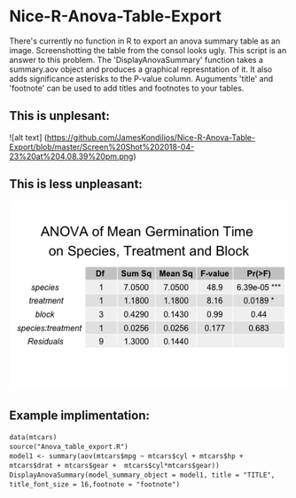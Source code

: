 # Nice-R-Anova-Table-Export
There's currently no function in R to export an anova summary table as an image. Screenshotting the table from the consol looks ugly. This script is an answer to this problem. The 'DisplayAnovaSummary' function takes a summary.aov object and produces a graphical represntation of it. It also adds significance asterisks to the P-value column. Auguments 'title' and 'footnote' can be used to add titles and footnotes to your tables. 

## This is unplesant:
![alt text] (https://github.com/JamesKondilios/Nice-R-Anova-Table-Export/blob/master/Screen%20Shot%202018-04-23%20at%204.08.39%20pm.png)

## This is less unpleasant:
![alt text](https://github.com/JamesKondilios/Nice-R-Anova-Table-Export/blob/master/Example_table.png)

## Example implimentation:
`data(mtcars)`<br />
`source("Anova_table_export.R")`<br />
`model1 <- summary(aov(mtcars$mpg ~ mtcars$cyl + mtcars$hp + mtcars$drat + mtcars$gear +  mtcars$cyl*mtcars$gear))`<br />
`DisplayAnovaSummary(model_summary_object = model1, title = "TITLE", title_font_size = 16,footnote = "footnote")`<br />
